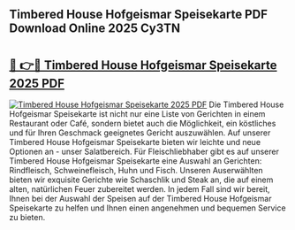 ## Timbered House Hofgeismar Speisekarte PDF Download Online 2025 Cy3TN

# <h2><a href="http://gc5oaw.nevu.top/?p=Timbered+House+Hofgeismar+Speisekarte">🔗 👉🔴 Timbered House Hofgeismar Speisekarte 2025 PDF</a></h2>

[![Timbered House Hofgeismar Speisekarte 2025 PDF](https://i.imgur.com/dBaPXMq.png)](http://gc5oaw.nevu.top/?p=Timbered+House+Hofgeismar+Speisekarte)
Die Timbered House Hofgeismar Speisekarte ist nicht nur eine Liste von Gerichten in einem Restaurant oder Café, sondern bietet auch die Möglichkeit, ein köstliches und für Ihren Geschmack geeignetes Gericht auszuwählen. Auf unserer Timbered House Hofgeismar Speisekarte bieten wir leichte und neue Optionen an - unser Salatbereich. Für Fleischliebhaber gibt es auf unserer Timbered House Hofgeismar Speisekarte eine Auswahl an Gerichten: Rindfleisch, Schweinefleisch, Huhn und Fisch. Unseren Auserwählten bieten wir exquisite Gerichte wie Schaschlik und Steak an, die auf einem alten, natürlichen Feuer zubereitet werden. In jedem Fall sind wir bereit, Ihnen bei der Auswahl der Speisen auf der Timbered House Hofgeismar Speisekarte zu helfen und Ihnen einen angenehmen und bequemen Service zu bieten.
